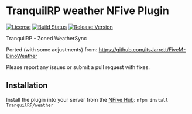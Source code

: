 # TranquilRP weather NFive Plugin
[![License](https://img.shields.io/github/license/TranquilRP/weather.svg)](LICENSE)
[![Build Status](https://img.shields.io/appveyor/ci/TranquilRP/weather/master.svg)](https://ci.appveyor.com/project/TranquilRP/weather)
[![Release Version](https://img.shields.io/github/release/TranquilRP/weather/all.svg)](https://github.com/TranquilRP/weather/releases)

TranquilRP - Zoned WeatherSync

Ported (with some adjustments) from: https://github.com/itsJarrett/FiveM-DinoWeather

Please report any issues or submit a pull request with fixes.

## Installation
Install the plugin into your server from the [NFive Hub](https://hub.nfive.io/TranquilRP/weather): `nfpm install TranquilRP/weather`
